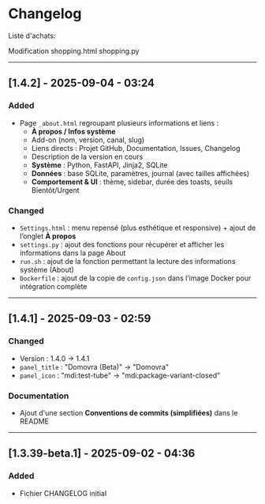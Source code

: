 # Changelog


Liste d'achats:

Modification
shopping.html
shopping.py

---

## [1.4.2] - 2025-09-04 - 03:24
### Added
- Page `_about.html` regroupant plusieurs informations et liens :
  - **À propos / Infos système**
  - Add-on (nom, version, canal, slug)
  - Liens directs : Projet GitHub, Documentation, Issues, Changelog
  - Description de la version en cours
  - **Système** : Python, FastAPI, Jinja2, SQLite
  - **Données** : base SQLite, paramètres, journal (avec tailles affichées)
  - **Comportement & UI** : thème, sidebar, durée des toasts, seuils Bientôt/Urgent

### Changed
- `Settings.html` : menu repensé (plus esthétique et responsive) + ajout de l’onglet **À propos**
- `settings.py` : ajout des fonctions pour récupérer et afficher les informations dans la page About
- `run.sh` : ajout de la fonction permettant la lecture des informations système (About)
- `Dockerfile` : ajout de la copie de `config.json` dans l’image Docker pour intégration complète

---

## [1.4.1] - 2025-09-03 - 02:59
### Changed
- Version : 1.4.0 → 1.4.1
- `panel_title` : "Domovra (Beta)" → "Domovra"
- `panel_icon` : "mdi:test-tube" → "mdi:package-variant-closed"

### Documentation
- Ajout d'une section **Conventions de commits (simplifiées)** dans le README

---

## [1.3.39-beta.1] - 2025-09-02 - 04:36
### Added
- Fichier CHANGELOG initial
